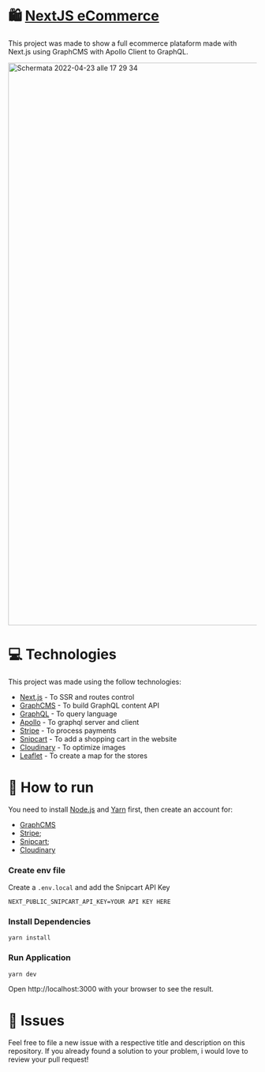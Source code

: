 # 🛍️ [NextJS eCommerce](nextjs-e-commerce-five.vercel.app)


This project was made to show a full ecommerce plataform made with Next.js using GraphCMS with Apollo Client to GraphQL.


<img width="1141" alt="Schermata 2022-04-23 alle 17 29 34" src="https://user-images.githubusercontent.com/56846676/164912692-f0bcc572-737e-4715-a452-66d461f27226.png">


# 💻 Technologies
This project was made using the follow technologies:

- [Next.js](https://nextjs.org/) - To SSR and routes control
- [GraphCMS](https://graphcms.com/) - To build GraphQL content API
- [GraphQL](https://graphql.org/) - To query language
- [Apollo](https://www.apollographql.com/) - To graphql server and client
- [Stripe](https://stripe.com/it) - To process payments
- [Snipcart](https://snipcart.com/) - To add a shopping cart in the website
- [Cloudinary](https://cloudinary.com/) - To optimize images
- [Leaflet](https://react-leaflet.js.org/) - To create a map for the stores

# 👷 How to run
You need to install [Node.js](https://nodejs.org/it/) and [Yarn](https://yarnpkg.com/) first, then create an account for:
- [GraphCMS](https://graphcms.com/)
- [Stripe](https://stripe.com/it);
- [Snipcart](https://snipcart.com/);
- [Cloudinary](https://cloudinary.com/)

### Create env file
Create a <code>.env.local</code> and add the Snipcart API Key

<code>NEXT_PUBLIC_SNIPCART_API_KEY=YOUR API KEY HERE</code>


### Install Dependencies
```
yarn install
```


### Run Application
```
yarn dev
```

Open http://localhost:3000 with your browser to see the result.

# 🐛 Issues
Feel free to file a new issue with a respective title and description on this repository. If you already found a solution to your problem, i would love to review your pull request!
